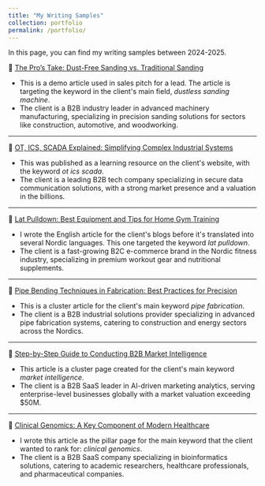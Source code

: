 ```yaml
---
title: "My Writing Samples"
collection: portfolio
permalink: /portfolio/
---
```


In this page, you can find my writing samples between 2024-2025.

📌 [The Pro’s Take: Dust-Free Sanding vs. Traditional Sanding](/my-web/files/machinery) 
- This is a demo article used in sales pitch for a lead. The article is targeting the keyword in the client's main field, *dustless sanding machine*.
- The client is a B2B industry leader in advanced machinery manufacturing, specializing in precision sanding solutions for sectors like construction, automotive, and woodworking. 

---

📌 [OT, ICS, SCADA Explained: Simplifying Complex Industrial Systems](/my-web/files/b2b-tech) 

- This was published as a learning resource on the client's website, with the keyword *ot ics scada*.  
- The client is a leading B2B tech company specializing in secure data communication solutions, with a strong market presence and a valuation in the billions. 

---

📌 [Lat Pulldown: Best Equipment and Tips for Home Gym Training](/my-web/files/e-commerce) 
 
- I wrote the English article for the client's blogs before it's translated into several Nordic languages. This one targeted the keyword *lat pulldown*.  
- The client is a fast-growing B2C e-commerce brand in the Nordic fitness industry, specializing in premium workout gear and nutritional supplements.  

---

📌 [Pipe Bending Techniques in Fabrication: Best Practices for Precision](/my-web/files/industrial-saas) 

- This is a cluster article for the client's main keyword *pipe fabrication*.
- The client is a B2B industrial solutions provider specializing in advanced pipe fabrication systems, catering to construction and energy sectors across the Nordics. 

---

📌 [Step-by-Step Guide to Conducting B2B Market Intelligence](/my-web/files/marketing-saas) 

- This article is a cluster page created for the client's main keyword *market intelligence*. 
- The client is a B2B SaaS leader in AI-driven marketing analytics, serving enterprise-level businesses globally with a market valuation exceeding $50M. 

---

📌 [Clinical Genomics: A Key Component of Modern Healthcare](/my-web/files/healthtech) 

- I wrote this article as the pillar page for the main keyword that the client wanted to rank for: *clinical genomics*. 
- The client is a B2B SaaS company specializing in bioinformatics solutions, catering to academic researchers, healthcare professionals, and pharmaceutical companies. 
